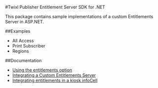 #Twixl Publisher Entitlement Server SDK for .NET

This package contains sample implementations of a custom Entitlements Server in ASP.NET.

##Examples

* All Access
* Print Subscriber
* Regions

##Documentation

* [Using the entitlements option](http://docs.twixlmedia.com/m/twixl-distribution-platform/l/243030-using-the-entitlements-option)
* [Integrating a Custom Entitlements Server](http://docs.twixlmedia.com/m/twixl-distribution-platform/l/243038-integrating-a-custom-entitlements-server)
* [Integrating entitlements in a kiosk infoCell](http://docs.twixlmedia.com/m/twixl-distribution-platform/l/245365-integrating-entitlements-in-a-kiosk-infocell)

